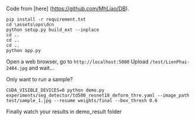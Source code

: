 Code from [here] (https://github.com/MhLiao/DB).
```
pip install -r requirement.txt
cd \assets\ops\dcn 
python setup.py build_ext --inplace
cd ..
cd ..
cd ..
python app.py
```
Open a web browser, go to `http://localhost:5000`
Upload `/test/LienPhai-2484.jpg` and wait...

Only want to run a sample?
```
CUDA_VISIBLE_DEVICES=0 python demo.py experiments/seg_detector/td500_resnet18_deform_thre.yaml --image_path test/sample_1.jpg --resume weights/final --box_thresh 0.6
```
Finally watch your results in demo_result folder
